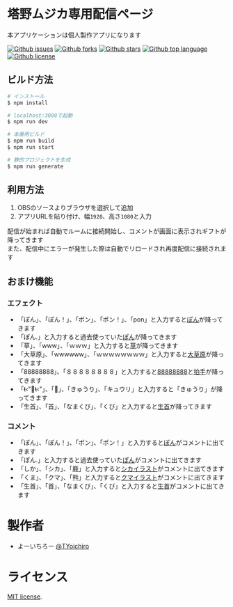 # 塔野ムジカ専用配信ページ

本アプリケーションは個人製作アプリになります

[![Github issues](https://img.shields.io/github/issues/Yoichi-dev/musica_streaming)](https://github.com/Yoichi-dev/musica_streaming/issues)
[![Github forks](https://img.shields.io/github/forks/Yoichi-dev/musica_streaming)](https://github.com/Yoichi-dev/musica_streaming/network/members)
[![Github stars](https://img.shields.io/github/stars/Yoichi-dev/musica_streaming)](https://github.com/Yoichi-dev/musica_streaming/stargazers)
[![Github top language](https://img.shields.io/github/languages/top/Yoichi-dev/musica_streaming)](https://github.com/Yoichi-dev/musica_streaming/)
[![Github license](https://img.shields.io/github/license/Yoichi-dev/musica_streaming)](https://github.com/Yoichi-dev/musica_streaming/)

## ビルド方法

```bash
# インストール
$ npm install

# localhost:3000で起動
$ npm run dev

# 本番用ビルド
$ npm run build
$ npm run start

# 静的プロジェクトを生成
$ npm run generate
```

## 利用方法

1. OBSのソースよりブラウザを選択して追加
2. アプリURLを貼り付け、幅`1920`、高さ`1080`と入力

配信が始まれば自動でルームに接続開始し、コメントが画面に表示されギフトが降ってきます  
また、配信中にエラーが発生した際は自動でリロードされ再度配信に接続されます

## おまけ機能

### エフェクト

- 「ぽん」、「ぽん！」、「ポン」、「ポン！」、「pon」と入力すると[ぽん](./assets/image/fallPon.png)が降ってきます
- 「ぽん.」と入力すると過去使っていた[ぽん](./assets/image/fallPon_bk.png)が降ってきます
- 「草」、「www」、「ｗｗｗ」と入力すると[草](./assets/image/kusa.png)が降ってきます
- 「大草原」、「wwwwww」、「ｗｗｗｗｗｗｗｗ」と入力すると[大草原](./assets/image/daisougen.png)が降ってきます
- 「88888888」、「８８８８８８８８」と入力すると[88888888](./assets/image/888.png)と[拍手](./assets/image/8888.png)が降ってきます
- 「ŧ‹"🥒ŧ‹"」、「🥒」、「きゅうり」、「キュウリ」と入力すると「きゅうり」が降ってきます
- 「生首」、「首」、「なまくび」、「くび」と入力すると[生首](./assets/image/kubi.png)が降ってきます

### コメント

- 「ぽん」、「ぽん！」、「ポン」、「ポン！」と入力すると[ぽん](./assets/image/pon.png)がコメントに出てきます
- 「ぽん.」と入力すると過去使っていた[ぽん](./assets/image/pon_bk.png)がコメントに出てきます
- 「しか」、「シカ」、「鹿」と入力すると[シカイラスト](./assets/image/sika.png)がコメントに出てきます
- 「くま」、「クマ」、「熊」と入力すると[クマイラスト](./assets/image/8.png)がコメントに出てきます
- 「生首」、「首」、「なまくび」、「くび」と入力すると[生首](./assets/image/kubi.png)がコメントに出てきます

# 製作者

* よーいちろー [@TYoichiro](https://twitter.com/TYoichiro)

# ライセンス

[MIT license](https://en.wikipedia.org/wiki/MIT_License).